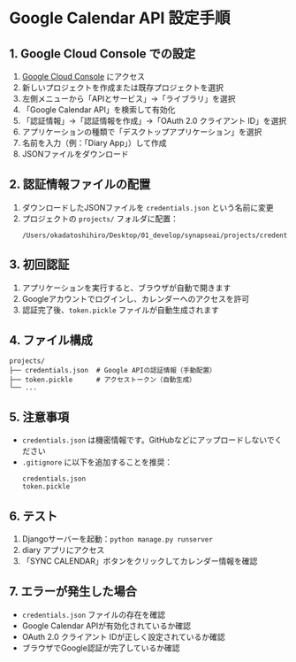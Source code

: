# Google Calendar API 設定手順

## 1. Google Cloud Console での設定

1. [Google Cloud Console](https://console.cloud.google.com/) にアクセス
2. 新しいプロジェクトを作成または既存プロジェクトを選択
3. 左側メニューから「APIとサービス」→「ライブラリ」を選択
4. 「Google Calendar API」を検索して有効化
5. 「認証情報」→「認証情報を作成」→「OAuth 2.0 クライアント ID」を選択
6. アプリケーションの種類で「デスクトップアプリケーション」を選択
7. 名前を入力（例：「Diary App」）して作成
8. JSONファイルをダウンロード

## 2. 認証情報ファイルの配置

1. ダウンロードしたJSONファイルを `credentials.json` という名前に変更
2. プロジェクトの `projects/` フォルダに配置：
   ```
   /Users/okadatoshihiro/Desktop/01_develop/synapseai/projects/credentials.json
   ```

## 3. 初回認証

1. アプリケーションを実行すると、ブラウザが自動で開きます
2. Googleアカウントでログインし、カレンダーへのアクセスを許可
3. 認証完了後、`token.pickle` ファイルが自動生成されます

## 4. ファイル構成

```
projects/
├── credentials.json  # Google APIの認証情報（手動配置）
├── token.pickle      # アクセストークン（自動生成）
└── ...
```

## 5. 注意事項

- `credentials.json` は機密情報です。GitHubなどにアップロードしないでください
- `.gitignore` に以下を追加することを推奨：
  ```
  credentials.json
  token.pickle
  ```

## 6. テスト

1. Djangoサーバーを起動：`python manage.py runserver`
2. diary アプリにアクセス
3. 「SYNC CALENDAR」ボタンをクリックしてカレンダー情報を確認

## 7. エラーが発生した場合

- `credentials.json` ファイルの存在を確認
- Google Calendar APIが有効化されているか確認
- OAuth 2.0 クライアント IDが正しく設定されているか確認
- ブラウザでGoogle認証が完了しているか確認
